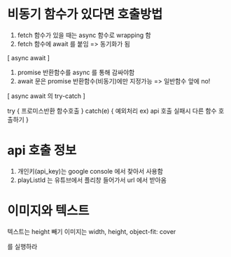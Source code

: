 # 비동기 함수가 있다면 호출방법

1. fetch 함수가 있을 때는 async 함수로 wrapping 함
2. fetch 함수에 await 를 붙임 => 동기화가 됨

[ async await ]

1. promise 반환함수를 async 를 통해 감싸야함
2. await 문은 promise 반환함수(비동기)에만 지정가능 => 일반함수 앞에 no!

[ async await 의 try-catch ]

try {
프로미스반환 함수호출
} catch(e) {
예외처리 ex) api 호출 실패시 다른 함수 호출하기
}

# api 호출 정보

1. 개인키(api_key)는 google console 에서 찾아서 사용함
2. playListId 는 유튜브에서 플리창 들어가서 url 에서 받아옴

# 이미지와 텍스트

텍스트는 height 빼기
이미지는 width, height, object-fit: cover

를 실행하라
